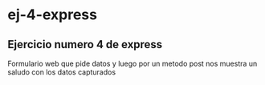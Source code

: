 # ej-4-express
## Ejercicio numero 4 de express
Formulario web que pide datos y luego por un metodo post nos muestra un saludo con los datos capturados


